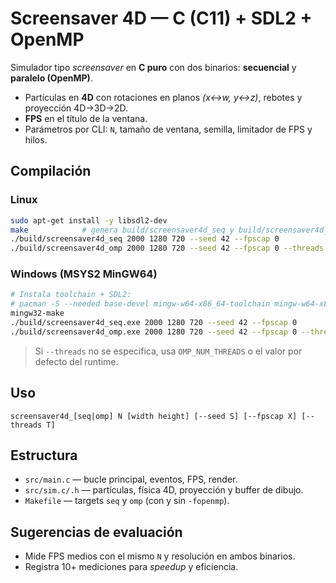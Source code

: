 # Screensaver 4D — C (C11) + SDL2 + OpenMP

Simulador tipo *screensaver* en **C puro** con dos binarios: **secuencial** y **paralelo (OpenMP)**.
- Partículas en **4D** con rotaciones en planos *(x↔w, y↔z)*, rebotes y proyección 4D→3D→2D.
- **FPS** en el título de la ventana.
- Parámetros por CLI: `N`, tamaño de ventana, semilla, limitador de FPS y hilos.

## Compilación

### Linux
```bash
sudo apt-get install -y libsdl2-dev
make            # genera build/screensaver4d_seq y build/screensaver4d_omp
./build/screensaver4d_seq 2000 1280 720 --seed 42 --fpscap 0
./build/screensaver4d_omp 2000 1280 720 --seed 42 --fpscap 0 --threads 12
```

### Windows (MSYS2 MinGW64)
```bash
# Instala toolchain + SDL2:
# pacman -S --needed base-devel mingw-w64-x86_64-toolchain mingw-w64-x86_64-SDL2
mingw32-make
./build/screensaver4d_seq.exe 2000 1280 720 --seed 42 --fpscap 0
./build/screensaver4d_omp.exe 2000 1280 720 --seed 42 --fpscap 0 --threads 12
```

> Si `--threads` no se especifica, usa `OMP_NUM_THREADS` o el valor por defecto del runtime.

## Uso
```
screensaver4d_[seq|omp] N [width height] [--seed S] [--fpscap X] [--threads T]
```

## Estructura
- `src/main.c` — bucle principal, eventos, FPS, render.
- `src/sim.c/.h` — partículas, física 4D, proyección y buffer de dibujo.
- `Makefile` — targets `seq` y `omp` (con y sin `-fopenmp`).

## Sugerencias de evaluación
- Mide FPS medios con el mismo `N` y resolución en ambos binarios.
- Registra 10+ mediciones para *speedup* y eficiencia.
